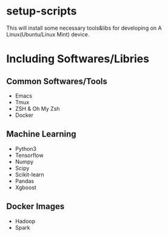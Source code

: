# setup-scripts
This will install some necessary tools&libs for developing on A Linux(Ubuntu/Linux Mint) device.

# Including Softwares/Libries

## Common Softwares/Tools
- Emacs
- Tmux
- ZSH & Oh My Zsh
- Docker

## Machine Learning
- Python3
- Tensorflow
- Numpy
- Scipy
- Scikit-learn
- Pandas
- Xgboost


## Docker Images
- Hadoop
- Spark



